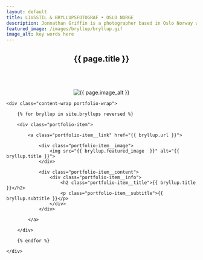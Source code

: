 ```yaml
---
layout: default
title: LIVSSTIL & BRYLLUPSFOTOGRAF • OSLO NORGE
description: Jonnathan Griffin is a photographer based in Oslo Norway who focuses on landscape and nature photography.
featured_image: /images/bryllup/bryllup.gif
image_alt: key words here
---
```


<section class="intro">
	<div class="wrap">
		<center><h1>{{ page.title }}</h1></center> <br><br><br>
		<center><img src="{{ page.featured_image }}" alt="{{ page.image_alt }}" /></center>
	</div>
</section>

<section class="portfolio">

	<div class="content-wrap portfolio-wrap">

		{% for bryllup in site.bryllups reversed %}

		<div class="portfolio-item">

			<a class="portfolio-item__link" href="{{ bryllup.url }}">

				<div class="portfolio-item__image">
					<img src="{{ bryllup.featured_image  }}" alt="{{ bryllup.title }}">
				</div>

				<div class="portfolio-item__content">
					<div class="portfolio-item__info">
						<h2 class="portfolio-item__title">{{ bryllup.title }}</h2>
						<p class="portfolio-item__subtitle">{{ bryllup.subtitle }}</p>
					</div>
				</div>

			</a>

		</div>

		{% endfor %}

	</div>

</section>
